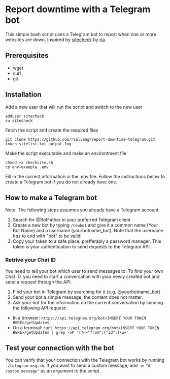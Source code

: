 # Report downtime with a Telegram bot
This simple bash script uses a Telegram bot to report when one or more websites are down. Inspired by [sitecheck](https://github.com/rla/sitecheck) by [rla](https://github.com/rla).

## Prerequisites
- wget
- curl
- git

## Installation

Add a new user that will run the script and switch to the new user

    adduser sitecheck
    su sitecheck

Fetch the script and create the required files

    git clone https://github.com/rsolvang/report-downtime-telegram.git
    touch sitelist.txt output.log

Make the script executable and make an environtment file

    chmod +x checksite.sh
    cp env-example .env

Fill in the correct information in the .env file. Follow the instructions below to create a Telegram bot if you do not already have one.

## How to make a Telegram bot

Note: The following steps assumes you already have a Telegram account.

1. Search for @BotFather in your preferred Telegram client. 
2. Create a new bot by typing `/newbot` and give it a common name (Your Bot Name) and a username (yourbotname_bot). Note that the username *has* to end with "bot" to be valid!
3. Copy your token to a safe place, prefferably a password manager. This token is your authentication to send requests to the Telegram API.

### Retrive your Chat ID

You need to tell your bot which user to send messages to. To find your own Chat ID, you need to start a conversation with your newly created bot and send a request through the API:

1. Find your bot in Telegram by searching for it (e.g. @yourbotname_bot)
2. Send your bot a simple message, the content does not matter.
3. Ask your bot for the information on the current conversation by sending the following API request:
  - In a browser: `https://api.telegram.org/bot<INSERT YOUR TOKEN HERE>/getUpdates`
  - On a terminal: `curl https://api.telegram.org/bot<INSERT YOUR TOKEN HERE>/getUpdates | grep -oP '(?<="from":{"id":)\w+'`

## Test your connection with the bot

You can verify that your connection with the Telegram bot works by running `./telegram-msg.sh`. If you want to send a custom message, add `-m "A custom message"` as an argument to the script.

